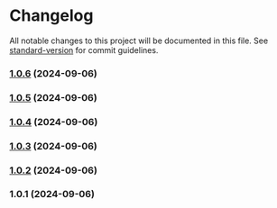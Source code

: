 # Changelog

All notable changes to this project will be documented in this file. See [standard-version](https://github.com/conventional-changelog/standard-version) for commit guidelines.

### [1.0.6](https://github.com/asmartbear/status/compare/v1.0.5...v1.0.6) (2024-09-06)



### [1.0.5](https://github.com/asmartbear/status/compare/v1.0.4...v1.0.5) (2024-09-06)



### [1.0.4](https://github.com/asmartbear/status/compare/v1.0.3...v1.0.4) (2024-09-06)



### [1.0.3](https://github.com/asmartbear/status/compare/v1.0.2...v1.0.3) (2024-09-06)



### [1.0.2](https://github.com/asmartbear/status/compare/v1.0.1...v1.0.2) (2024-09-06)



### 1.0.1 (2024-09-06)
